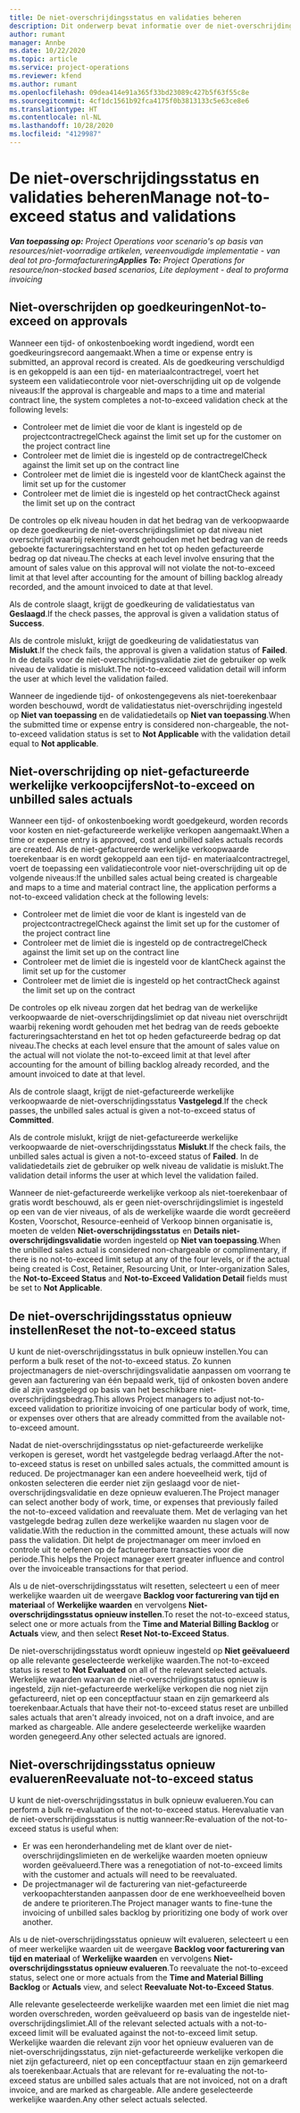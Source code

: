 ```yaml
---
title: De niet-overschrijdingsstatus en validaties beheren
description: Dit onderwerp bevat informatie over de niet-overschrijdingslimietcontroles die worden uitgevoerd in Project Operations.
author: rumant
manager: Annbe
ms.date: 10/22/2020
ms.topic: article
ms.service: project-operations
ms.reviewer: kfend
ms.author: rumant
ms.openlocfilehash: 09dea414e91a365f33bd23089c427b5f63f55c8e
ms.sourcegitcommit: 4cf1dc1561b92fca4175f0b3813133c5e63ce8e6
ms.translationtype: HT
ms.contentlocale: nl-NL
ms.lasthandoff: 10/28/2020
ms.locfileid: "4129987"
---
```

# <a name="manage-not-to-exceed-status-and-validations"></a><span data-ttu-id="652d9-103">De niet-overschrijdingsstatus en validaties beheren</span><span class="sxs-lookup"><span data-stu-id="652d9-103">Manage not-to-exceed status and validations</span></span> 

<span data-ttu-id="652d9-104">_**Van toepassing op:** Project Operations voor scenario's op basis van resources/niet-voorradige artikelen, vereenvoudigde implementatie - van deal tot pro-formafacturering_</span><span class="sxs-lookup"><span data-stu-id="652d9-104">_**Applies To:** Project Operations for resource/non-stocked based scenarios, Lite deployment - deal to proforma invoicing_</span></span>

## <a name="not-to-exceed-on-approvals"></a><span data-ttu-id="652d9-105">Niet-overschrijden op goedkeuringen</span><span class="sxs-lookup"><span data-stu-id="652d9-105">Not-to-exceed on approvals</span></span>

<span data-ttu-id="652d9-106">Wanneer een tijd- of onkostenboeking wordt ingediend, wordt een goedkeuringsrecord aangemaakt.</span><span class="sxs-lookup"><span data-stu-id="652d9-106">When a time or expense entry is submitted, an approval record is created.</span></span> <span data-ttu-id="652d9-107">Als de goedkeuring verschuldigd is en gekoppeld is aan een tijd- en materiaalcontractregel, voert het systeem een validatiecontrole voor niet-overschrijding uit op de volgende niveaus:</span><span class="sxs-lookup"><span data-stu-id="652d9-107">If the approval is chargeable and maps to a time and material contract line, the system completes a not-to-exceed validation check at the following levels:</span></span>

  - <span data-ttu-id="652d9-108">Controleer met de limiet die voor de klant is ingesteld op de projectcontractregel</span><span class="sxs-lookup"><span data-stu-id="652d9-108">Check against the limit set up for the customer on the project contract line</span></span>
  - <span data-ttu-id="652d9-109">Controleer met de limiet die is ingesteld op de contractregel</span><span class="sxs-lookup"><span data-stu-id="652d9-109">Check against the limit set up on the contract line</span></span>
  - <span data-ttu-id="652d9-110">Controleer met de limiet die is ingesteld voor de klant</span><span class="sxs-lookup"><span data-stu-id="652d9-110">Check against the limit set up for the customer</span></span>
  - <span data-ttu-id="652d9-111">Controleer met de limiet die is ingesteld op het contract</span><span class="sxs-lookup"><span data-stu-id="652d9-111">Check against the limit set up on the contract</span></span>

<span data-ttu-id="652d9-112">De controles op elk niveau houden in dat het bedrag van de verkoopwaarde op deze goedkeuring de niet-overschrijdingslimiet op dat niveau niet overschrijdt waarbij rekening wordt gehouden met het bedrag van de reeds geboekte factureringsachterstand en het tot op heden gefactureerde bedrag op dat niveau.</span><span class="sxs-lookup"><span data-stu-id="652d9-112">The checks at each level involve ensuring that the amount of sales value on this approval will not violate the not-to-exceed limit at that level after accounting for the amount of billing backlog already recorded, and the amount invoiced to date at that level.</span></span>

<span data-ttu-id="652d9-113">Als de controle slaagt, krijgt de goedkeuring de validatiestatus van **Geslaagd**.</span><span class="sxs-lookup"><span data-stu-id="652d9-113">If the check passes, the approval is given a validation status of **Success**.</span></span>

<span data-ttu-id="652d9-114">Als de controle mislukt, krijgt de goedkeuring de validatiestatus van **Mislukt**.</span><span class="sxs-lookup"><span data-stu-id="652d9-114">If the check fails, the approval is given a validation status of **Failed**.</span></span> <span data-ttu-id="652d9-115">In de details voor de niet-overschrijdingsvalidatie ziet de gebruiker op welk niveau de validatie is mislukt.</span><span class="sxs-lookup"><span data-stu-id="652d9-115">The not-to-exceed validation detail will inform the user at which level the validation failed.</span></span>

<span data-ttu-id="652d9-116">Wanneer de ingediende tijd- of onkostengegevens als niet-toerekenbaar worden beschouwd, wordt de validatiestatus niet-overschrijding ingesteld op **Niet van toepassing** en de validatiedetails op **Niet van toepassing**.</span><span class="sxs-lookup"><span data-stu-id="652d9-116">When the submitted time or expense entry is considered non-chargeable, the not-to-exceed validation status is set to **Not Applicable** with the validation detail equal to **Not applicable**.</span></span>

## <a name="not-to-exceed-on-unbilled-sales-actuals"></a><span data-ttu-id="652d9-117">Niet-overschrijding op niet-gefactureerde werkelijke verkoopcijfers</span><span class="sxs-lookup"><span data-stu-id="652d9-117">Not-to-exceed on unbilled sales actuals</span></span>

<span data-ttu-id="652d9-118">Wanneer een tijd- of onkostenboeking wordt goedgekeurd, worden records voor kosten en niet-gefactureerde werkelijke verkopen aangemaakt.</span><span class="sxs-lookup"><span data-stu-id="652d9-118">When a time or expense entry is approved, cost and unbilled sales actuals records are created.</span></span> <span data-ttu-id="652d9-119">Als de niet-gefactureerde werkelijke verkoopwaarde toerekenbaar is en wordt gekoppeld aan een tijd- en materiaalcontractregel, voert de toepassing een validatiecontrole voor niet-overschrijding uit op de volgende niveaus:</span><span class="sxs-lookup"><span data-stu-id="652d9-119">If the unbilled sales actual being created is chargeable and maps to a time and material contract line, the application performs a not-to-exceed validation check at the following levels:</span></span>

  - <span data-ttu-id="652d9-120">Controleer met de limiet die voor de klant is ingesteld van de projectcontractregel</span><span class="sxs-lookup"><span data-stu-id="652d9-120">Check against the limit set up for the customer of the project contract line</span></span>
  - <span data-ttu-id="652d9-121">Controleer met de limiet die is ingesteld op de contractregel</span><span class="sxs-lookup"><span data-stu-id="652d9-121">Check against the limit set up on the contract line</span></span>
  - <span data-ttu-id="652d9-122">Controleer met de limiet die is ingesteld voor de klant</span><span class="sxs-lookup"><span data-stu-id="652d9-122">Check against the limit set up for the customer</span></span>
  - <span data-ttu-id="652d9-123">Controleer met de limiet die is ingesteld op het contract</span><span class="sxs-lookup"><span data-stu-id="652d9-123">Check against the limit set up on the contract</span></span>

<span data-ttu-id="652d9-124">De controles op elk niveau zorgen dat het bedrag van de werkelijke verkoopwaarde de niet-overschrijdingslimiet op dat niveau niet overschrijdt waarbij rekening wordt gehouden met het bedrag van de reeds geboekte factureringsachterstand en het tot op heden gefactureerde bedrag op dat niveau.</span><span class="sxs-lookup"><span data-stu-id="652d9-124">The checks at each level ensure that the amount of sales value on the actual will not violate the not-to-exceed limit at that level after accounting for the amount of billing backlog already recorded, and the amount invoiced to date at that level.</span></span>

<span data-ttu-id="652d9-125">Als de controle slaagt, krijgt de niet-gefactureerde werkelijke verkoopwaarde de niet-overschrijdingsstatus **Vastgelegd**.</span><span class="sxs-lookup"><span data-stu-id="652d9-125">If the check passes, the unbilled sales actual is given a not-to-exceed status of **Committed**.</span></span>

<span data-ttu-id="652d9-126">Als de controle mislukt, krijgt de niet-gefactureerde werkelijke verkoopwaarde de niet-overschrijdingsstatus **Mislukt**.</span><span class="sxs-lookup"><span data-stu-id="652d9-126">If the check fails, the unbilled sales actual is given a not-to-exceed status of **Failed**.</span></span> <span data-ttu-id="652d9-127">In de validatiedetails ziet de gebruiker op welk niveau de validatie is mislukt.</span><span class="sxs-lookup"><span data-stu-id="652d9-127">The validation detail informs the user at which level the validation failed.</span></span>

<span data-ttu-id="652d9-128">Wanneer de niet-gefactureerde werkelijke verkoop als niet-toerekenbaar of gratis wordt beschouwd, als er geen niet-overschrijdingslimiet is ingesteld op een van de vier niveaus, of als de werkelijke waarde die wordt gecreëerd Kosten, Voorschot, Resource-eenheid of Verkoop binnen organisatie is, moeten de velden **Niet-overschrijdingsstatus** en **Details niet-overschrijdingsvalidatie** worden ingesteld op **Niet van toepassing**.</span><span class="sxs-lookup"><span data-stu-id="652d9-128">When the unbilled sales actual is considered non-chargeable or complimentary, if there is no not-to-exceed limit setup at any of the four levels, or if the actual being created is Cost, Retainer, Resourcing Unit, or Inter-organization Sales, the **Not-to-Exceed Status** and **Not-to-Exceed Validation Detail** fields must be set to **Not Applicable**.</span></span>

## <a name="reset-the-not-to-exceed-status"></a><span data-ttu-id="652d9-129">De niet-overschrijdingsstatus opnieuw instellen</span><span class="sxs-lookup"><span data-stu-id="652d9-129">Reset the not-to-exceed status</span></span>

<span data-ttu-id="652d9-130">U kunt de niet-overschrijdingsstatus in bulk opnieuw instellen.</span><span class="sxs-lookup"><span data-stu-id="652d9-130">You can perform a bulk reset of the not-to-exceed status.</span></span> <span data-ttu-id="652d9-131">Zo kunnen projectmanagers de niet-overschrijdingsvalidatie aanpassen om voorrang te geven aan facturering van één bepaald werk, tijd of onkosten boven andere die al zijn vastgelegd op basis van het beschikbare niet-overschrijdingsbedrag.</span><span class="sxs-lookup"><span data-stu-id="652d9-131">This allows Project managers to adjust not-to-exceed validation to prioritize invoicing of one particular body of work, time, or expenses over others that are already committed from the available not-to-exceed amount.</span></span>

<span data-ttu-id="652d9-132">Nadat de niet-overschrijdingsstatus op niet-gefactureerde werkelijke verkopen is gereset, wordt het vastgelegde bedrag verlaagd.</span><span class="sxs-lookup"><span data-stu-id="652d9-132">After the not-to-exceed status is reset on unbilled sales actuals, the committed amount is reduced.</span></span> <span data-ttu-id="652d9-133">De projectmanager kan een andere hoeveelheid werk, tijd of onkosten selecteren die eerder niet zijn geslaagd voor de niet-overschrijdingsvalidatie en deze opnieuw evalueren.</span><span class="sxs-lookup"><span data-stu-id="652d9-133">The Project manager can select another body of work, time, or expenses that previously failed the not-to-exceed validation and reevaluate them.</span></span> <span data-ttu-id="652d9-134">Met de verlaging van het vastgelegde bedrag zullen deze werkelijke waarden nu slagen voor de validatie.</span><span class="sxs-lookup"><span data-stu-id="652d9-134">With the reduction in the committed amount, these actuals will now pass the validation.</span></span> <span data-ttu-id="652d9-135">Dit helpt de projectmanager om meer invloed en controle uit te oefenen op de factureerbare transacties voor die periode.</span><span class="sxs-lookup"><span data-stu-id="652d9-135">This helps the Project manager exert greater influence and control over the invoiceable transactions for that period.</span></span>

<span data-ttu-id="652d9-136">Als u de niet-overschrijdingsstatus wilt resetten, selecteert u een of meer werkelijke waarden uit de weergave **Backlog voor facturering van tijd en materiaal** of **Werkelijke waarden** en vervolgens **Niet-overschrijdingsstatus opnieuw instellen**.</span><span class="sxs-lookup"><span data-stu-id="652d9-136">To reset the not-to-exceed status, select one or more actuals from the **Time and Material Billing Backlog** or **Actuals** view, and then select **Reset Not-to-Exceed Status**.</span></span>

<span data-ttu-id="652d9-137">De niet-overschrijdingsstatus wordt opnieuw ingesteld op **Niet geëvalueerd** op alle relevante geselecteerde werkelijke waarden.</span><span class="sxs-lookup"><span data-stu-id="652d9-137">The not-to-exceed status is reset to **Not Evaluated** on all of the relevant selected actuals.</span></span> <span data-ttu-id="652d9-138">Werkelijke waarden waarvan de niet-overschrijdingsstatus opnieuw is ingesteld, zijn niet-gefactureerde werkelijke verkopen die nog niet zijn gefactureerd, niet op een conceptfactuur staan en zijn gemarkeerd als toerekenbaar.</span><span class="sxs-lookup"><span data-stu-id="652d9-138">Actuals that have their not-to-exceed status reset are unbilled sales actuals that aren't already invoiced, not on a draft invoice, and are marked as chargeable.</span></span> <span data-ttu-id="652d9-139">Alle andere geselecteerde werkelijke waarden worden genegeerd.</span><span class="sxs-lookup"><span data-stu-id="652d9-139">Any other selected actuals are ignored.</span></span>

## <a name="reevaluate-not-to-exceed-status"></a><span data-ttu-id="652d9-140">Niet-overschrijdingsstatus opnieuw evalueren</span><span class="sxs-lookup"><span data-stu-id="652d9-140">Reevaluate not-to-exceed status</span></span>

<span data-ttu-id="652d9-141">U kunt de niet-overschrijdingsstatus in bulk opnieuw evalueren.</span><span class="sxs-lookup"><span data-stu-id="652d9-141">You can perform a bulk re-evaluation of the not-to-exceed status.</span></span> <span data-ttu-id="652d9-142">Herevaluatie van de niet-overschrijdingsstatus is nuttig wanneer:</span><span class="sxs-lookup"><span data-stu-id="652d9-142">Re-evaluation of the not-to-exceed status is useful when:</span></span>

  - <span data-ttu-id="652d9-143">Er was een heronderhandeling met de klant over de niet-overschrijdingslimieten en de werkelijke waarden moeten opnieuw worden geëvalueerd.</span><span class="sxs-lookup"><span data-stu-id="652d9-143">There was a renegotiation of not-to-exceed limits with the customer and actuals will need to be reevaluated.</span></span>
  - <span data-ttu-id="652d9-144">De projectmanager wil de facturering van niet-gefactureerde verkoopachterstanden aanpassen door de ene werkhoeveelheid boven de andere te prioriteren.</span><span class="sxs-lookup"><span data-stu-id="652d9-144">The Project manager wants to fine-tune the invoicing of unbilled sales backlog by prioritizing one body of work over another.</span></span>

<span data-ttu-id="652d9-145">Als u de niet-overschrijdingsstatus opnieuw wilt evalueren, selecteert u een of meer werkelijke waarden uit de weergave **Backlog voor facturering van tijd en materiaal** of **Werkelijke waarden** en vervolgens **Niet-overschrijdingsstatus opnieuw evalueren**.</span><span class="sxs-lookup"><span data-stu-id="652d9-145">To reevaluate the not-to-exceed status, select one or more actuals from the **Time and Material Billing Backlog** or **Actuals** view, and select **Reevaluate Not-to-Exceed Status**.</span></span>

<span data-ttu-id="652d9-146">Alle relevante geselecteerde werkelijke waarden met een limiet die niet mag worden overschreden, worden geëvalueerd op basis van de ingestelde niet-overschrijdingslimiet.</span><span class="sxs-lookup"><span data-stu-id="652d9-146">All of the relevant selected actuals with a not-to-exceed limit will be evaluated against the not-to-exceed limit setup.</span></span> <span data-ttu-id="652d9-147">Werkelijke waarden die relevant zijn voor het opnieuw evalueren van de niet-overschrijdingsstatus, zijn niet-gefactureerde werkelijke verkopen die niet zijn gefactureerd, niet op een conceptfactuur staan en zijn gemarkeerd als toerekenbaar.</span><span class="sxs-lookup"><span data-stu-id="652d9-147">Actuals that are relevant for re-evaluating the not-to-exceed status are unbilled sales actuals that are not invoiced, not on a draft invoice, and are marked as chargeable.</span></span> <span data-ttu-id="652d9-148">Alle andere geselecteerde werkelijke waarden.</span><span class="sxs-lookup"><span data-stu-id="652d9-148">Any other select actuals selected.</span></span>
